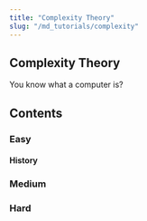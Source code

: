 ```yaml
---
title: "Complexity Theory"
slug: "/md_tutorials/complexity"
---
```

## Complexity Theory

You know what a computer is?

## Contents

<!-- ```toc
exclude: Contents
from-heading: 3
to-heading: 6
``` -->


### Easy

#### History

### Medium


### Hard